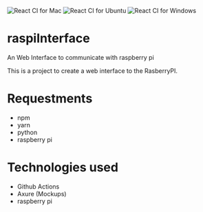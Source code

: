 ![React CI for Mac](https://github.com/yarwinliu/raspiInterface/workflows/ReactMacCI/badge.svg) ![React CI for Ubuntu](https://github.com/yarwinliu/raspiInterface/workflows/ReactUbuntuCI/badge.svg) ![React CI for Windows](https://github.com/yarwinliu/raspiInterface/workflows/ReactWindowsCI/badge.svg)



# raspiInterface

An Web Interface to communicate with raspberry pi


This is a project to create a web interface to the RasberryPI.


# Requestments
* npm
* yarn
* python
* raspberry pi

# Technologies used
* Github Actions
* Axure (Mockups)
* raspberry pi


